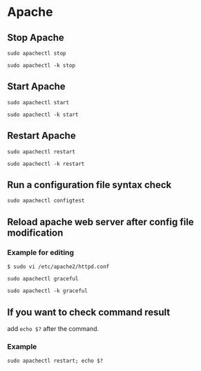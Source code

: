 # Apache

## Stop Apache

```
sudo apachectl stop
```

```
sudo apachectl -k stop
```

## Start Apache

```
sudo apachectl start
```

```
sudo apachectl -k start
```

## Restart Apache

```
sudo apachectl restart
```

```
sudo apachectl -k restart
```

## Run a configuration file syntax check

```
sudo apachectl configtest
```

## Reload apache web server after config file modification

### Example for editing

```
$ sudo vi /etc/apache2/httpd.conf
```

```
sudo apachectl graceful
```

```
sudo apachectl -k graceful
```

## If you want to check command result

add `echo $?` after the command.

### Example

```
sudo apachectl restart; echo $?
```
```
